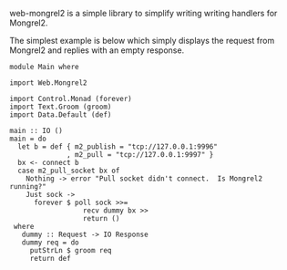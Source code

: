 
web-mongrel2 is a simple library to simplify writing writing handlers for Mongrel2.

The simplest example is below which simply displays the request from Mongrel2 and replies with an empty response.


    module Main where
    
    import Web.Mongrel2
    
    import Control.Monad (forever)
    import Text.Groom (groom)
    import Data.Default (def)
    
    main :: IO ()
    main = do
      let b = def { m2_publish = "tcp://127.0.0.1:9996"
                  , m2_pull = "tcp://127.0.0.1:9997" }
      bx <- connect b
      case m2_pull_socket bx of
        Nothing -> error "Pull socket didn't connect.  Is Mongrel2 running?"
        Just sock ->
          forever $ poll sock >>=
                      recv dummy bx >>
                      return ()
     where
       dummy :: Request -> IO Response
       dummy req = do
         putStrLn $ groom req
         return def
    